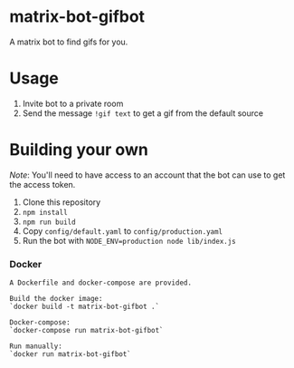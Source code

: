 # matrix-bot-gifbot

A matrix bot to find gifs for you.

# Usage

1. Invite bot to a private room
2. Send the message `!gif text` to get a gif from the default source

# Building your own

*Note*: You'll need to have access to an account that the bot can use to get the access token.

1. Clone this repository
2. `npm install`
3. `npm run build`
4. Copy `config/default.yaml` to `config/production.yaml`
5. Run the bot with `NODE_ENV=production node lib/index.js`

### Docker

```
A Dockerfile and docker-compose are provided.

Build the docker image:
`docker build -t matrix-bot-gifbot .`

Docker-compose:
`docker-compose run matrix-bot-gifbot`

Run manually:
`docker run matrix-bot-gifbot`
```

